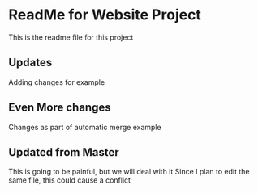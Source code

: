 # ReadMe for Website Project

This is the readme file for this project

## Updates

Adding changes for example

## Even More changes
Changes as part of automatic merge example

## Updated from Master

This is going to be painful, but we will deal with it
Since I plan to edit the same file, this could cause a conflict 
